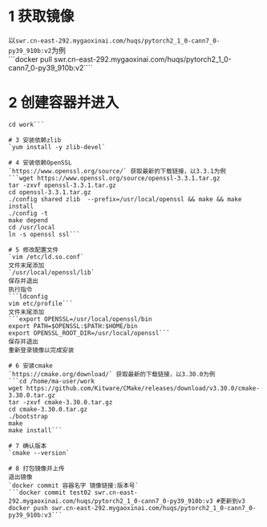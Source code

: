 # 1 获取镜像  
以`swr.cn-east-292.mygaoxinai.com/huqs/pytorch2_1_0-cann7_0-py39_910b:v2`为例  
```docker pull swr.cn-east-292.mygaoxinai.com/huqs/pytorch2_1_0-cann7_0-py39_910b:v2````  

# 2 创建容器并进入  
```docker run -it -e ASCEND_VISIBLE_DEVICES=3 -v /home/download/work:/home/ma-user/work/ --name test02 swr.cn-east-292.mygaoxinai.com/huqs/pytorch2_1_0-cann7_0-py39_910b:v2  
cd work```  

# 3 安装依赖zlib  
`yum install -y zlib-devel`  

# 4 安装依赖OpenSSL  
`https://www.openssl.org/source/` 获取最新的下载链接，以3.3.1为例  
```wget https://www.openssl.org/source/openssl-3.3.1.tar.gz  
tar -zxvf openssl-3.3.1.tar.gz  
cd openssl-3.3.1.tar.gz  
./config shared zlib  --prefix=/usr/local/openssl && make && make install  
./config -t  
make depend  
cd /usr/local  
ln -s openssl ssl```  

# 5 修改配置文件  
`vim /etc/ld.so.conf`  
文件末尾添加
`/usr/local/openssl/lib`  
保存并退出
执行指令
```ldconfig  
vim etc/profile```  
文件末尾添加
```export OPENSSL=/usr/local/openssl/bin  
export PATH=$OPENSSL:$PATH:$HOME/bin  
export OPENSSL_ROOT_DIR=/usr/local/openssl```  
保存并退出
重新登录镜像以完成安装

# 6 安装cmake  
`https://cmake.org/download/` 获取最新的下载链接，以3.30.0为例  
```cd /home/ma-user/work  
wget https://github.com/Kitware/CMake/releases/download/v3.30.0/cmake-3.30.0.tar.gz  
tar -zxvf cmake-3.30.0.tar.gz  
cd cmake-3.30.0.tar.gz  
./bootstrap  
make  
make install```  

# 7 确认版本  
`cmake --version`  

# 8 打包镜像并上传  
退出镜像  
`docker commit 容器名字 镜像链接:版本号`   
```docker commit test02 swr.cn-east-292.mygaoxinai.com/huqs/pytorch2_1_0-cann7_0-py39_910b:v3 #更新到v3  
docker push swr.cn-east-292.mygaoxinai.com/huqs/pytorch2_1_0-cann7_0-py39_910b:v3```  